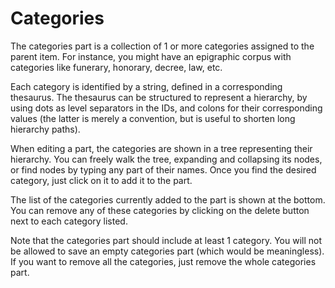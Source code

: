 # Categories

The categories part is a collection of 1 or more categories assigned to the
parent item. For instance, you might have an epigraphic corpus with
categories like funerary, honorary, decree, law, etc.

Each category is identified by a string, defined in a corresponding
thesaurus. The thesaurus can be structured to represent a hierarchy, by
using dots as level separators in the IDs, and colons for their
corresponding values (the latter is merely a convention, but is useful to
shorten long hierarchy paths).

When editing a part, the categories are shown in a tree representing their
hierarchy. You can freely walk the tree, expanding and collapsing its nodes, or find nodes by typing any part of their names. Once you find the desired category, just click on it to add it to the part.

The list of the categories currently added to the part is shown at the
bottom. You can remove any of these categories by clicking on the delete
button next to each category listed.

Note that the categories part should include at least 1 category. You will
not be allowed to save an empty categories part (which would be
meaningless). If you want to remove all the categories, just remove the
whole categories part.
